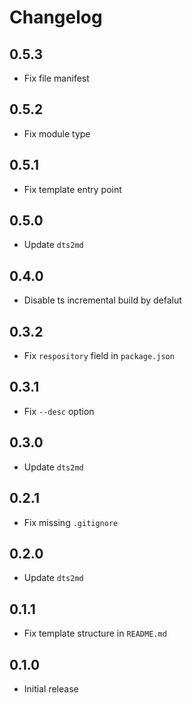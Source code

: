 # Changelog

## 0.5.3

- Fix file manifest

## 0.5.2

- Fix module type

## 0.5.1

- Fix template entry point

## 0.5.0

- Update `dts2md`

## 0.4.0

- Disable ts incremental build by defalut

## 0.3.2

- Fix `respository` field in `package.json`

## 0.3.1

- Fix `--desc` option

## 0.3.0

- Update `dts2md`

## 0.2.1

- Fix missing `.gitignore`

## 0.2.0

- Update `dts2md`

## 0.1.1

- Fix template structure in `README.md`

## 0.1.0

- Initial release
